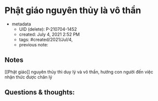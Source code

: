# Phật giáo nguyên thủy là vô thần

- metadata
	- UID (delete): P-210704-1452
	- created: July 4, 2021 2:52 PM
	- tags: #created/2021/Jul/4,
	- previous note:

## Notes
[[Phật giáo]] nguyên thủy thì duy lý và vô thần, hướng con người đến việc nhận thức được chân lý 
## Questions & thoughts:

